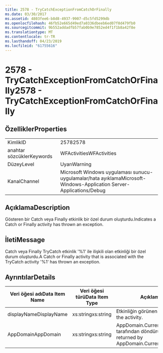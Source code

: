 ```yaml
---
title: 2578 - TryCatchExceptionFromCatchOrFinally
ms.date: 03/30/2017
ms.assetid: 4803fee6-b8d8-4937-9907-d5c5fd5299db
ms.openlocfilehash: 46fb52e665d49ed7a0336dbeeb6ed07f0d479fb0
ms.sourcegitcommit: 9b552addadfb57fab0b9e7852ed4f1f1b8a42f8e
ms.translationtype: MT
ms.contentlocale: tr-TR
ms.lasthandoff: 04/23/2019
ms.locfileid: "61755616"
---
```

# <a name="2578---trycatchexceptionfromcatchorfinally"></a><span data-ttu-id="e91a3-102">2578 - TryCatchExceptionFromCatchOrFinally</span><span class="sxs-lookup"><span data-stu-id="e91a3-102">2578 - TryCatchExceptionFromCatchOrFinally</span></span>
## <a name="properties"></a><span data-ttu-id="e91a3-103">Özellikler</span><span class="sxs-lookup"><span data-stu-id="e91a3-103">Properties</span></span>  
  
|||  
|-|-|  
|<span data-ttu-id="e91a3-104">Kimlik</span><span class="sxs-lookup"><span data-stu-id="e91a3-104">ID</span></span>|<span data-ttu-id="e91a3-105">2578</span><span class="sxs-lookup"><span data-stu-id="e91a3-105">2578</span></span>|  
|<span data-ttu-id="e91a3-106">anahtar sözcükler</span><span class="sxs-lookup"><span data-stu-id="e91a3-106">Keywords</span></span>|<span data-ttu-id="e91a3-107">WFActivities</span><span class="sxs-lookup"><span data-stu-id="e91a3-107">WFActivities</span></span>|  
|<span data-ttu-id="e91a3-108">Düzey</span><span class="sxs-lookup"><span data-stu-id="e91a3-108">Level</span></span>|<span data-ttu-id="e91a3-109">Uyarı</span><span class="sxs-lookup"><span data-stu-id="e91a3-109">Warning</span></span>|  
|<span data-ttu-id="e91a3-110">Kanal</span><span class="sxs-lookup"><span data-stu-id="e91a3-110">Channel</span></span>|<span data-ttu-id="e91a3-111">Microsoft Windows uygulaması sunucu-uygulamalar/hata ayıklama</span><span class="sxs-lookup"><span data-stu-id="e91a3-111">Microsoft-Windows-Application Server-Applications/Debug</span></span>|  
  
## <a name="description"></a><span data-ttu-id="e91a3-112">Açıklama</span><span class="sxs-lookup"><span data-stu-id="e91a3-112">Description</span></span>  
 <span data-ttu-id="e91a3-113">Gösteren bir Catch veya Finally etkinlik bir özel durum oluşturdu.</span><span class="sxs-lookup"><span data-stu-id="e91a3-113">Indicates a Catch or Finally activity has thrown an exception.</span></span>  
  
## <a name="message"></a><span data-ttu-id="e91a3-114">İleti</span><span class="sxs-lookup"><span data-stu-id="e91a3-114">Message</span></span>  
 <span data-ttu-id="e91a3-115">Catch veya Finally TryCatch etkinlik '%1' ile ilişkili olan etkinliği bir özel durum oluşturdu.</span><span class="sxs-lookup"><span data-stu-id="e91a3-115">A Catch or Finally activity that is associated with the TryCatch activity '%1' has thrown an exception.</span></span>  
  
## <a name="details"></a><span data-ttu-id="e91a3-116">Ayrıntılar</span><span class="sxs-lookup"><span data-stu-id="e91a3-116">Details</span></span>  
  
|<span data-ttu-id="e91a3-117">Veri öğesi adı</span><span class="sxs-lookup"><span data-stu-id="e91a3-117">Data Item Name</span></span>|<span data-ttu-id="e91a3-118">Veri öğesi türü</span><span class="sxs-lookup"><span data-stu-id="e91a3-118">Data Item Type</span></span>|<span data-ttu-id="e91a3-119">Açıklama</span><span class="sxs-lookup"><span data-stu-id="e91a3-119">Description</span></span>|  
|--------------------|--------------------|-----------------|  
|<span data-ttu-id="e91a3-120">displayName</span><span class="sxs-lookup"><span data-stu-id="e91a3-120">DisplayName</span></span>|<span data-ttu-id="e91a3-121">xs:string</span><span class="sxs-lookup"><span data-stu-id="e91a3-121">xs:string</span></span>|<span data-ttu-id="e91a3-122">Etkinliğin görünen adı.</span><span class="sxs-lookup"><span data-stu-id="e91a3-122">The display name of the activity.</span></span>|  
|<span data-ttu-id="e91a3-123">AppDomain</span><span class="sxs-lookup"><span data-stu-id="e91a3-123">AppDomain</span></span>|<span data-ttu-id="e91a3-124">xs:string</span><span class="sxs-lookup"><span data-stu-id="e91a3-124">xs:string</span></span>|<span data-ttu-id="e91a3-125">AppDomain.CurrentDomain.FriendlyName tarafından döndürülen dize.</span><span class="sxs-lookup"><span data-stu-id="e91a3-125">The string returned by AppDomain.CurrentDomain.FriendlyName.</span></span>|
